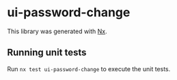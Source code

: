 # ui-password-change

This library was generated with [Nx](https://nx.dev).

## Running unit tests

Run `nx test ui-password-change` to execute the unit tests.
